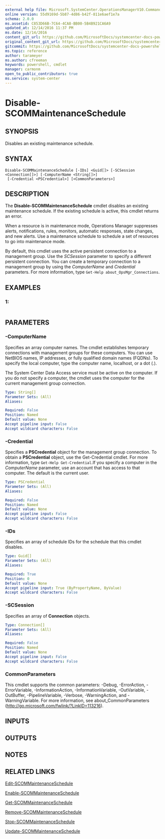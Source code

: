 ```yaml
---
external help file: Microsoft.SystemCenter.OperationsManagerV10.Commands.dll-Help.xml
online version: 55d9169d-5b87-4d86-b42f-811e6aef1e7a
schema: 2.0.0
ms.assetid: C853D66B-7C64-4CA8-BB00-5B4B921CA6A9
updated_at: 12/14/2016 11:37 PM
ms.date: 12/14/2016
content_git_url: https://github.com/MicrosoftDocs/systemcenter-docs-powershell/blob/master/systemcenter-cmdlets/SystemCenter2016/OperationsManager/v1/Disable-SCOMMaintenanceSchedule.md
original_content_git_url: https://github.com/MicrosoftDocs/systemcenter-docs-powershell/blob/master/systemcenter-cmdlets/SystemCenter2016/OperationsManager/v1/Disable-SCOMMaintenanceSchedule.md
gitcommit: https://github.com/MicrosoftDocs/systemcenter-docs-powershell/blob/ddd0fefc9adaabb9394eb6c21b33370913d1830d/systemcenter-cmdlets/SystemCenter2016/OperationsManager/v1/Disable-SCOMMaintenanceSchedule.md
ms.topic: reference
author: tarameyer
ms.author: cfreeman
keywords: powershell, cmdlet
manager: carmonm
open_to_public_contributors: true
ms.service: system-center
---
```


# Disable-SCOMMaintenanceSchedule

## SYNOPSIS
Disables an existing maintenance schedule.

## SYNTAX

```
Disable-SCOMMaintenanceSchedule [-IDs] <Guid[]> [-SCSession <Connection[]>] [-ComputerName <String[]>]
 [-Credential <PSCredential>] [<CommonParameters>]
```

## DESCRIPTION
The **Disable-SCOMMaintenanceSchedule** cmdlet disables an existing maintenance schedule.
If the existing schedule is active, this cmdlet returns an error.

When a resource is in maintenance mode, Operations Manager suppresses alerts, notifications, rules, monitors, automatic responses, state changes, and new alerts.
Use a maintenance schedule to schedule a set of resources to go into maintenance mode.

By default, this cmdlet uses the active persistent connection to a management group.
Use the *SCSession* parameter to specify a different persistent connection.
You can create a temporary connection to a management group by using the *ComputerName* and *Credential* parameters.
For more information, type `Get-Help about_OpsMgr_Connections`.

## EXAMPLES

### 1:
```

```

## PARAMETERS

### -ComputerName
Specifies an array computer names.
The cmdlet establishes temporary connections with management groups for these computers.
You can use NetBIOS names, IP addresses, or fully qualified domain names (FQDNs).
To specify the local computer, type the computer name, localhost, or a dot (.).

The System Center Data Access service must be active on the computer.
If you do not specify a computer, the cmdlet uses the computer for the current management group connection.

```yaml
Type: String[]
Parameter Sets: (All)
Aliases: 

Required: False
Position: Named
Default value: None
Accept pipeline input: False
Accept wildcard characters: False
```

### -Credential
Specifies a **PSCredential** object for the management group connection.
To obtain a **PSCredential** object, use the Get-Credential cmdlet.
For more information, type `Get-Help Get-Credential`.If you specify a computer in the *ComputerName* parameter, use an account that has access to that computer.
The default is the current user.

```yaml
Type: PSCredential
Parameter Sets: (All)
Aliases: 

Required: False
Position: Named
Default value: None
Accept pipeline input: False
Accept wildcard characters: False
```

### -IDs
Specifies an array of schedule IDs for the schedule that this cmdlet disables.

```yaml
Type: Guid[]
Parameter Sets: (All)
Aliases: 

Required: True
Position: 0
Default value: None
Accept pipeline input: True (ByPropertyName, ByValue)
Accept wildcard characters: False
```

### -SCSession
Specifies an array of **Connection** objects.

```yaml
Type: Connection[]
Parameter Sets: (All)
Aliases: 

Required: False
Position: Named
Default value: None
Accept pipeline input: False
Accept wildcard characters: False
```

### CommonParameters
This cmdlet supports the common parameters: -Debug, -ErrorAction, -ErrorVariable, -InformationAction, -InformationVariable, -OutVariable, -OutBuffer, -PipelineVariable, -Verbose, -WarningAction, and -WarningVariable. For more information, see about_CommonParameters (http://go.microsoft.com/fwlink/?LinkID=113216).

## INPUTS

## OUTPUTS

## NOTES

## RELATED LINKS

[Edit-SCOMMaintenanceSchedule](xref:SystemCenter2016/OperationsManager/v1/Edit-SCOMMaintenanceSchedule.md)

[Enable-SCOMMaintenanceSchedule](xref:SystemCenter2016/OperationsManager/v1/Enable-SCOMMaintenanceSchedule.md)

[Get-SCOMMaintenanceSchedule](xref:SystemCenter2016/OperationsManager/v1/Get-SCOMMaintenanceSchedule.md)

[Remove-SCOMMaintenanceSchedule](xref:SystemCenter2016/OperationsManager/v1/Remove-SCOMMaintenanceSchedule.md)

[Stop-SCOMMaintenanceSchedule](xref:SystemCenter2016/OperationsManager/v1/Stop-SCOMMaintenanceSchedule.md)

[Update-SCOMMaintenanceSchedule](xref:SystemCenter2016/OperationsManager/v1/Update-SCOMMaintenanceSchedule.md)

